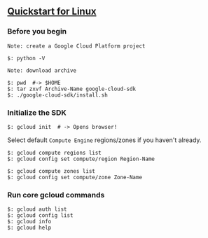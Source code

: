 ## [Quickstart for Linux](https://cloud.google.com/sdk/docs/quickstart-linux)

### Before you begin

```
Note: create a Google Cloud Platform project

$: python -V

Note: download archive

$: pwd  #-> $HOME
$: tar zxvf Archive-Name google-cloud-sdk
$: ./google-cloud-sdk/install.sh
```

### Initialize the SDK

```
$: gcloud init  # -> Opens browser!
```

Select default `Compute Engine` regions/zones if you haven't already.  

```
$: gcloud compute regions list
$: gcloud config set compute/region Region-Name

$: gcloud compute zones list
$: gcloud config set compute/zone Zone-Name
```

### Run core gcloud commands

```
$: gcloud auth list
$: gcloud config list
$: gcloud info
$: gcloud help
```
